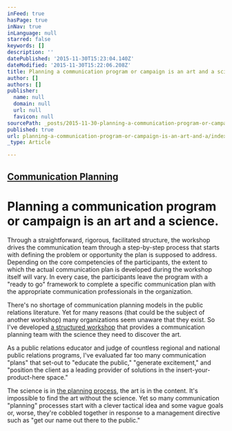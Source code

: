 ```yaml
---
inFeed: true
hasPage: true
inNav: true
inLanguage: null
starred: false
keywords: []
description: ''
datePublished: '2015-11-30T15:23:04.140Z'
dateModified: '2015-11-30T15:22:06.208Z'
title: Planning a communication program or campaign is an art and a science.
author: []
authors: []
publisher:
  name: null
  domain: null
  url: null
  favicon: null
sourcePath: _posts/2015-11-30-planning-a-communication-program-or-campaign-is-an-art-and-a.md
published: true
url: planning-a-communication-program-or-campaign-is-an-art-and-a/index.html
_type: Article

---
```

## [Communication Planning][0]

# Planning a communication program or campaign is an art and a science.

Through a straightforward, rigorous, facilitated structure, the workshop drives the communication team through a step-by-step process that starts with defining the problem or opportunity the plan is supposed to address. Depending on the core competencies of the participants, the extent to which the actual communication plan is developed during the workshop itself will vary.  In every case, the participants leave the program with a "ready to go" framework to complete a specific communication plan with the appropriate communication professionals in the organization.

There's no shortage of communication planning models in the public relations literature.  Yet for many reasons (that could be the subject of another workshop) many organizations seem unaware that they exist.  So I've developed [a structured workshop][1] that provides a communication planning team with the science they need to discover the art.

As a public relations educator and judge of countless regional and national public relations programs, I've evaluated far too many communication "plans" that set-out to "educate the public," "generate excitement," and "position the client as a leading provider of solutions in the insert-your-product-here space."

The science is in [the planning process][2], the art is in the content.  It's impossible to find the art without the science.  Yet so many communication "planning" processes start with a clever tactical idea and some vague goals or, worse, they're cobbled together in response to a management directive such as "get our name out there to the public."

[0]: http://theprguy.com/workshops/communication-planning "Communication Planning"
[1]: http://theprguy.com/workshops/communication-planning
[2]: http://theprguy.com/catalog/tprg-2010-005/professional-communication-planning-process